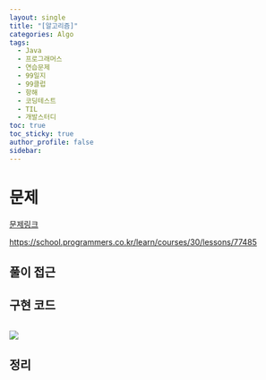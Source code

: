 ```yaml
---
layout: single
title: "[알고리즘]"
categories: Algo
tags:
  - Java
  - 프로그래머스
  - 연습문제
  - 99일지
  - 99클럽
  - 항해
  - 코딩테스트
  - TIL
  - 개발스터디
toc: true
toc_sticky: true
author_profile: false
sidebar:
---
```

# 문제

[문제링크](https://school.programmers.co.kr/learn/courses/30/lessons/77485)

https://school.programmers.co.kr/learn/courses/30/lessons/77485
## 풀이 접근

## 구현 코드 

```java


```

![](https://i.imgur.com/2pT3YSJ.png)



## 정리

